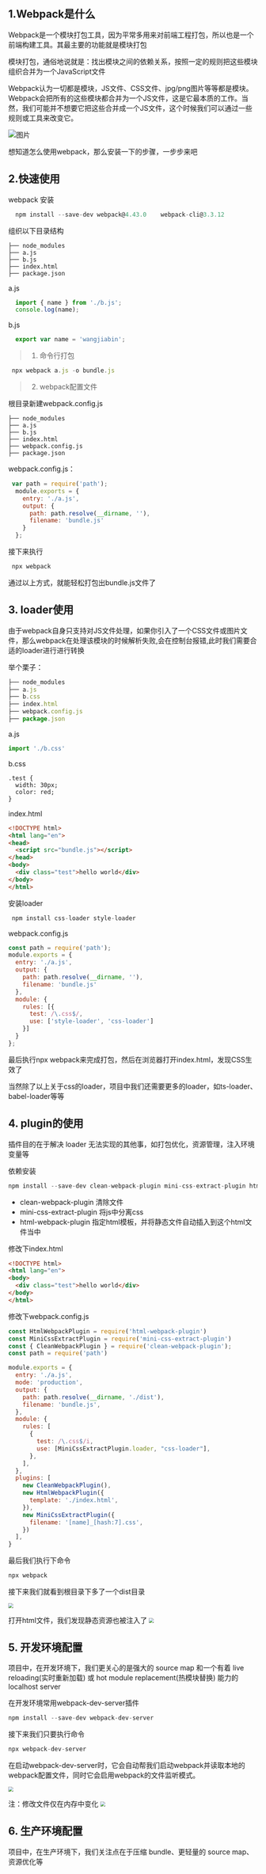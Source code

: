 ## 1.Webpack是什么

Webpack是一个模块打包工具，因为平常多用来对前端工程打包，所以也是一个前端构建工具。其最主要的功能就是模块打包

模块打包，通俗地说就是：找出模块之间的依赖关系，按照一定的规则把这些模块组织合并为一个JavaScript文件

Webpack认为一切都是模块，JS文件、CSS文件、jpg/png图片等等都是模块。Webpack会把所有的这些模块都合并为一个JS文件，这是它最本质的工作。当然，我们可能并不想要它把这些合并成一个JS文件，这个时候我们可以通过一些规则或工具来改变它。

![图片](../../asset/webpack/webpack.jpg)

想知道怎么使用webpack，那么安装一下的步骤，一步步来吧

## 2.快速使用

webpack 安装 

```js
  npm install --save-dev webpack@4.43.0    webpack-cli@3.3.12   
```

组织以下目录结构

```
├── node_modules
├── a.js
├── b.js
├── index.html
├── package.json
```
a.js

```js
  import { name } from './b.js';  
  console.log(name);
```

b.js

```js
  export var name = 'wangjiabin';
```

> 1. 命令行打包

```js
 npx webpack a.js -o bundle.js   
```

> 2. webpack配置文件

根目录新建webpack.config.js

```
├── node_modules
├── a.js
├── b.js
├── index.html
├── webpack.config.js
├── package.json
```

webpack.config.js：

```js
 var path = require('path');  
  module.exports = {
    entry: './a.js',
    output: {
      path: path.resolve(__dirname, ''),
      filename: 'bundle.js'
    }
  };
```
接下来执行

```js
 npx webpack  
```

通过以上方式，就能轻松打包出bundle.js文件了

## 3. loader使用

由于webpack自身只支持对JS文件处理，如果你引入了一个CSS文件或图片文件，那么webpack在处理该模块的时候解析失败,会在控制台报错,此时我们需要合适的loader进行进行转换

举个栗子：

```js
├── node_modules
├── a.js
├── b.css
├── index.html
├── webpack.config.js
├── package.json
```

a.js

```js
import './b.css'
```

b.css

```
.test {
  width: 30px;
  color: red;
}
```

index.html

```html
<!DOCTYPE html>
<html lang="en">
<head>
  <script src="bundle.js"></script>
</head>
<body>
  <div class="test">hello world</div>
</body>
</html>
```

安装loader

```js
 npm install css-loader style-loader
```

webpack.config.js

```js
const path = require('path');
module.exports = {
  entry: './a.js',
  output: {
    path: path.resolve(__dirname, ''),
    filename: 'bundle.js'
  },
  module: {
    rules: [{
      test: /\.css$/,
      use: ['style-loader', 'css-loader']
    }]
  }
};
```

最后执行npx webpack来完成打包，然后在浏览器打开index.html，发现CSS生效了

当然除了以上关于css的loader，项目中我们还需要更多的loader，如ts-loader、babel-loader等等

## 4. plugin的使用

插件目的在于解决 loader 无法实现的其他事，如打包优化，资源管理，注入环境变量等

依赖安装

```js
npm install --save-dev clean-webpack-plugin mini-css-extract-plugin html-webpack-plugin
```

* clean-webpack-plugin 清除文件
* mini-css-extract-plugin 将js中分离css
* html-webpack-plugin 指定html模板，并将静态文件自动插入到这个html文件当中

修改下index.html
```html
<!DOCTYPE html>
<html lang="en">
<body>
  <div class="test">hello world</div>
</body>
</html>
```

修改下webpack.config.js
```js
const HtmlWebpackPlugin = require('html-webpack-plugin')
const MiniCssExtractPlugin = require('mini-css-extract-plugin')
const { CleanWebpackPlugin } = require('clean-webpack-plugin');
const path = require('path')

module.exports = {
  entry: './a.js',
  mode: 'production',
  output: {
    path: path.resolve(__dirname, './dist'),
    filename: 'bundle.js',
  },
  module: {
    rules: [
      {
        test: /\.css$/i,
        use: [MiniCssExtractPlugin.loader, "css-loader"],
      },
    ],
  },
  plugins: [
    new CleanWebpackPlugin(),
    new HtmlWebpackPlugin({
      template: './index.html',
    }),
    new MiniCssExtractPlugin({
      filename: '[name]_[hash:7].css',
    })
  ],
}
```

最后我们执行下命令

```js
npx webpack
```

接下来我们就看到根目录下多了一个dist目录

<img src="../../asset/webpack/webpack2.jpg" style="zoom:0.6">

打开html文件，我们发现静态资源也被注入了
<img src="../../asset/webpack/webpack3.jpg" style="zoom:0.6">

## 5. 开发环境配置

项目中，在开发环境下，我们更关心的是强大的 source map 和一个有着 live reloading(实时重新加载) 或 hot module replacement(热模块替换) 能力的 localhost server

在开发环境常用webpack-dev-server插件

```js
npm install --save-dev webpack-dev-server
```

接下来我们只要执行命令
```js
npx webpack-dev-server
```

在启动webpack-dev-server时，它会自动帮我们启动webpack并读取本地的webpack配置文件，同时它会启用webpack的文件监听模式。

<img src="../../asset/webpack/webpack4.jpg" style="zoom:0.6">

注：修改文件仅在内存中变化
<img src="../../asset/webpack/webpack5.jpg" style="zoom:0.6">

## 6. 生产环境配置

项目中，在生产环境下，我们关注点在于压缩 bundle、更轻量的 source map、资源优化等



